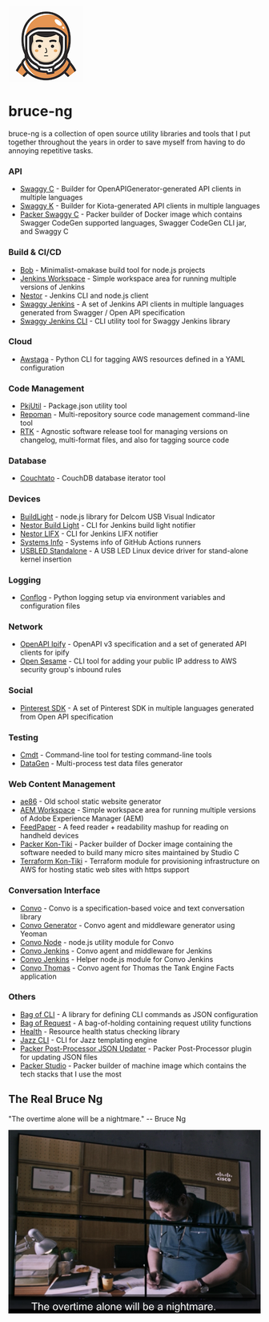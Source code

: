 ![Bruce Ng Logo](images/logo.png)

# bruce-ng

bruce-ng is a collection of open source utility libraries and tools that I put together throughout the years in order to save myself from having to do annoying repetitive tasks.

### API

* [Swaggy C](https://github.com/cliffano/swaggy-c) - Builder for OpenAPIGenerator-generated API clients in multiple languages
* [Swaggy K](https://github.com/cliffano/swaggy-k) - Builder for Kiota-generated API clients in multiple languages
* [Packer Swaggy C](https://github.com/cliffano/packer-swaggy-c) - Packer builder of Docker image which contains Swagger CodeGen supported languages, Swagger CodeGen CLI jar, and Swaggy C

### Build & CI/CD

* [Bob](https://github.com/cliffano/bob) - Minimalist-omakase build tool for node.js projects
* [Jenkins Workspace](https://github.com/cliffano/jenkins-workspace) - Simple workspace area for running multiple versions of Jenkins
* [Nestor](https://github.com/cliffano/nestor) - Jenkins CLI and node.js client
* [Swaggy Jenkins](https://github.com/oapicf/swaggy-jenkins) - A set of Jenkins API clients in multiple languages generated from Swagger / Open API specification
* [Swaggy Jenkins CLI](https://github.com/cliffano/swaggy-jenkins-cli) - CLI utility tool for Swaggy Jenkins library

### Cloud

* [Awstaga](https://github.com/cliffano/awstaga) - Python CLI for tagging AWS resources defined in a YAML configuration

### Code Management

* [PkjUtil](https://github.com/cliffano/pkjutil) - Package.json utility tool
* [Repoman](https://github.com/cliffano/repoman) - Multi-repository source code management command-line tool
* [RTK](https://github.com/cliffano/rtk) - Agnostic software release tool for managing versions on changelog, multi-format files, and also for tagging source code

### Database

* [Couchtato](https://github.com/cliffano/couchtato) - CouchDB database iterator tool

### Devices

* [BuildLight](https://github.com/cliffano/buildlight) - node.js library for Delcom USB Visual Indicator
* [Nestor Build Light](https://github.com/cliffano/nestor-buildlight) - CLI for Jenkins build light notifier
* [Nestor LIFX](https://github.com/cliffano/nestor-lifx) - CLI for Jenkins LIFX notifier
* [Systems Info](https://github.com/cliffano/systems-info) - Systems info of GitHub Actions runners
* [USBLED Standalone](https://github.com/cliffano/usbled-standalone) - A USB LED Linux device driver for stand-alone kernel insertion

### Logging

* [Conflog](https://github.com/cliffano/pyconflog) - Python logging setup via environment variables and configuration files

### Network

* [OpenAPI Ipify](https://github.com/oapicf/openapi-ipify) - OpenAPI v3 specification and a set of generated API clients for ipify
* [Open Sesame](https://github.com/oapicf/open-sesame) - CLI tool for adding your public IP address to AWS security group's inbound rules

### Social

* [Pinterest SDK](https://github.com/cliffano/pinterest-sdk) - A set of Pinterest SDK in multiple languages generated from Open API specification

### Testing

* [Cmdt](https://github.com/cliffano/cmdt) - Command-line tool for testing command-line tools
* [DataGen](https://github.com/cliffano/datagen) - Multi-process test data files generator

### Web Content Management

* [ae86](https://github.com/cliffano/ae86) - Old school static website generator
* [AEM Workspace](https://github.com/cliffano/aem-workspace) - Simple workspace area for running multiple versions of Adobe Experience Manager (AEM)
* [FeedPaper](https://github.com/cliffano/feedpaper) - A feed reader + readability mashup for reading on handheld devices
* [Packer Kon-Tiki](https://github.com/cliffano/packer-kon-tiki) - Packer builder of Docker image containing the software needed to build many micro sites maintained by Studio C
* [Terraform Kon-Tiki](https://github.com/cliffano/terraform-kon-tiki) - Terraform module for provisioning infrastructure on AWS for hosting static web sites with https support

### Conversation Interface

* [Convo](https://github.com/cliffano/convo) - Convo is a specification-based voice and text conversation library
* [Convo Generator](https://github.com/cliffano/convo-generator) - Convo agent and middleware generator using Yeoman
* [Convo Node](https://github.com/cliffano/convo-node) - node.js utility module for Convo
* [Convo Jenkins](https://github.com/cliffano/convo-jenkins) - Convo agent and middleware for Jenkins
* [Convo Jenkins](https://github.com/cliffano/convo-jenkins-helper) - Helper node.js module for Convo Jenkins
* [Convo Thomas](https://github.com/cliffano/convo-thomas) - Convo agent for Thomas the Tank Engine Facts application

### Others

* [Bag of CLI](https://github.com/cliffano/bagofcli) - A library for defining CLI commands as JSON configuration
* [Bag of Request](https://github.com/cliffano/bagofrequest) - A bag-of-holding containing request utility functions
* [Health](https://github.com/cliffano/health) - Resource health status checking library
* [Jazz CLI](https://github.com/cliffano/jazz-cli) - CLI for Jazz templating engine
* [Packer Post-Processor JSON Updater](https://github.com/cliffano/packer-post-processor-json-updater) - Packer Post-Processor plugin for updating JSON files
* [Packer Studio](https://github.com/cliffano/packer-studio) - Packer builder of machine image which contains the tech stacks that I use the most

## The Real Bruce Ng

"The overtime alone will be a nightmare." -- Bruce Ng

![Bruce Ng Splash Image](images/splash.png)
